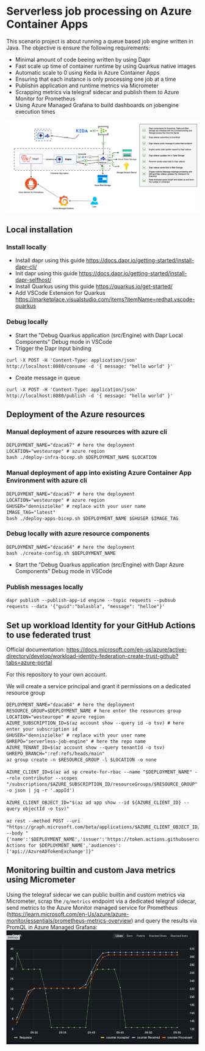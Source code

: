 # Serverless job processing on Azure Container Apps

This scenario project is about running a queue based job engine written in Java.
The objective is ensure the following requirements:
- Minimal amount of code beeing written by using Dapr
- Fast scale up time of container runtime by using Quarkus native images
- Automatic scale to 0 using Keda in Azure Container Apps
- Ensuring that each instance is only processing one job at a time
- Publishin application and runtime metrics via Micrometer
- Scrapping metrics via telegraf sidecar and publish them to Azure Monitor for Prometheus
- Using Azure Managed Grafana to build dashboards on jobengine execution times

![](/img/architecture.png)

## Local installation

### Install locally
- Install dapr using this guide https://docs.dapr.io/getting-started/install-dapr-cli/
- Init dapr using this guide https://docs.dapr.io/getting-started/install-dapr-selfhost/
- Install Quarkus using this guide https://quarkus.io/get-started/
- Add VSCode Extension for Quarkus https://marketplace.visualstudio.com/items?itemName=redhat.vscode-quarkus 

### Debug locally

- Start the "Debug Quarkus application (src/Engine) with Dapr Local Components" Debug mode in VSCode
- Trigger the Dapr input binding
```
curl -X POST -H 'Content-Type: application/json' http://localhost:8080/consume -d '{ message: "hello world" }'
```
- Create message in queue
```
curl -X POST -H 'Content-Type: application/json' http://localhost:8080/publish -d '{ message: "hello world" }'
```

## Deployment of the Azure resources

### Manual deployment of azure resources with azure cli

```
DEPLOYMENT_NAME="dzaca67" # here the deployment
LOCATION="westeurope" # azure region 
bash ./deploy-infra-bicep.sh $DEPLOYMENT_NAME $LOCATION
```

### Manual deployment of app into existing Azure Container App Environment with azure cli

```
DEPLOYMENT_NAME="dzaca67" # here the deployment
LOCATION="westeurope" # azure region 
GHUSER="denniszielke" # replace with your user name
IMAGE_TAG="latest"
bash ./deploy-apps-bicep.sh $DEPLOYMENT_NAME $GHUSER $IMAGE_TAG
```

### Debug locally with azure resource components

```
DEPLOYMENT_NAME="dzaca64" # here the deployment
bash ./create-config.sh $DEPLOYMENT_NAME

```

- Start the "Debug Quarkus application (src/Engine) with Dapr Azure Components" Debug mode in VSCode

### Publish messages locally

```
dapr publish --publish-app-id engine --topic requests --pubsub requests --data '{"guid":"balasbla", "message": "helloe"}'

```
## Set up workload Identity for your GitHub Actions to use federated trust

Official documentation:
https://docs.microsoft.com/en-us/azure/active-directory/develop/workload-identity-federation-create-trust-github?tabs=azure-portal

For this repository to your own account.

We will create a service principal and grant it permissions on a dedicated resource group

```
DEPLOYMENT_NAME="dzaca64" # here the deployment
RESOURCE_GROUP=$DEPLOYMENT_NAME # here enter the resources group
LOCATION="westeurope" # azure region 
AZURE_SUBSCRIPTION_ID=$(az account show --query id -o tsv) # here enter your subscription id
GHUSER="denniszielke" # replace with your user name
GHREPO="serverless-job-engine" # here the repo name
AZURE_TENANT_ID=$(az account show --query tenantId -o tsv)
GHREPO_BRANCH=":ref:refs/heads/main"
az group create -n $RESOURCE_GROUP -l $LOCATION -o none

AZURE_CLIENT_ID=$(az ad sp create-for-rbac --name "$DEPLOYMENT_NAME" --role contributor --scopes "/subscriptions/$AZURE_SUBSCRIPTION_ID/resourceGroups/$RESOURCE_GROUP" -o json | jq -r '.appId')

AZURE_CLIENT_OBJECT_ID="$(az ad app show --id ${AZURE_CLIENT_ID} --query objectId -o tsv)"

az rest --method POST --uri "https://graph.microsoft.com/beta/applications/$AZURE_CLIENT_OBJECT_ID/federatedIdentityCredentials" --body "{'name':'$DEPLOYMENT_NAME','issuer':'https://token.actions.githubusercontent.com','subject':'repo:$GHUSER/$GHREPO$GHREPO_BRANCH','description':'GitHub Actions for $DEPLOYMENT_NAME','audiences':['api://AzureADTokenExchange']}"
```

## Monitoring builtin and custom Java metrics using Micrometer
Using the telegraf sidecar we can public builtin and custom metrics via Micrometer, scrap the `/q/metrics` endpoint via a dedicated telegraf sidecar, send metrics to the Azure Monitor managed service for Prometheus (https://learn.microsoft.com/en-Us/azure/azure-monitor/essentials/prometheus-metrics-overview) and query the results via PromQL in Azure Managed Grafana:
![](/img/graph.png)